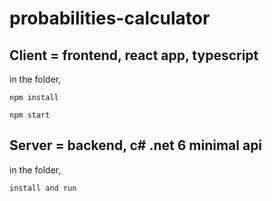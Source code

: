 # probabilities-calculator

## Client = frontend, react app, typescript

in the folder, 

```npm install```

```npm start```


## Server = backend, c# .net 6 minimal api

in the folder,

```install and run```